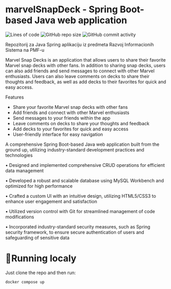 # marvelSnapDeck - Spring Boot-based Java web application

![Lines of code](https://img.shields.io/tokei/lines/github/momcilovicluka/marvelSnapDeck)
![GitHub repo size](https://img.shields.io/github/repo-size/momcilovicluka/marvelSnapDeck)
![GitHub commit activity](https://img.shields.io/github/commit-activity/w/momcilovicluka/marvelSnapDeck)

Repozitorij za Java Spring aplikaciju iz predmeta Razvoj Informacionih Sistema na PMF-u

Marvel Snap Decks is an application that allows users to share their favorite Marvel snap decks with other fans. In addition to sharing snap decks, users can also add friends and send messages to connect with other Marvel enthusiasts. Users can also leave comments on decks to share their thoughts and feedback, as well as add decks to their favorites for quick and easy access.

Features
- Share your favorite Marvel snap decks with other fans
- Add friends and connect with other Marvel enthusiasts
- Send messages to your friends within the app
- Leave comments on decks to share your thoughts and feedback
- Add decks to your favorites for quick and easy access
- User-friendly interface for easy navigation

A comprehensive Spring Boot-based Java web application built from the ground up, utilizing industry-standard development practices and technologies

•	Designed and implemented comprehensive CRUD operations for efficient data management

•	Developed a robust and scalable database using MySQL Workbench and optimized for high performance

•	Crafted a custom UI with an intuitive design, utilizing HTML5/CSS3 to enhance user engagement and satisfaction

•	Utilized version control with Git for streamlined management of code modifications

•	Incorporated industry-standard security measures, such as Spring security framework, to ensure secure authentication of users and safeguarding of sensitive data

# 🚀Running localy
Just clone the repo and then run:
```powershell
docker compose up
```

